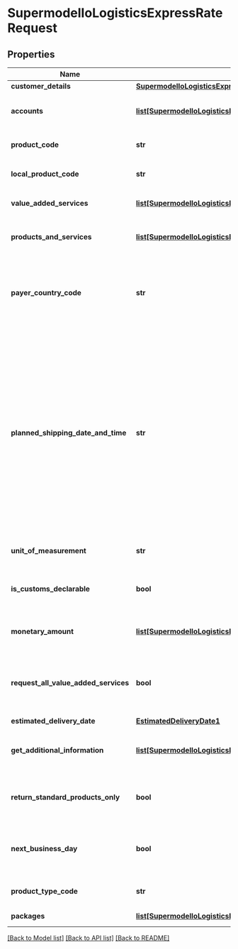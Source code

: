 # SupermodelIoLogisticsExpressRateRequest

## Properties
Name | Type | Description | Notes
------------ | ------------- | ------------- | -------------
**customer_details** | [**SupermodelIoLogisticsExpressRateRequestCustomerDetails**](SupermodelIoLogisticsExpressRateRequestCustomerDetails.md) |  | 
**accounts** | [**list[SupermodelIoLogisticsExpressAccount]**](SupermodelIoLogisticsExpressAccount.md) | Please enter all the DHL Express accounts and types to be used for this shipment | [optional] 
**product_code** | **str** | Please enter DHL Express Global Product code | [optional] 
**local_product_code** | **str** | Please enter DHL Express Local Product code | [optional] 
**value_added_services** | [**list[SupermodelIoLogisticsExpressValueAddedServicesRates]**](SupermodelIoLogisticsExpressValueAddedServicesRates.md) | Please use if you wish to filter the response by value added services | [optional] 
**products_and_services** | [**list[SupermodelIoLogisticsExpressRateRequestProductsAndServices]**](SupermodelIoLogisticsExpressRateRequestProductsAndServices.md) | Please use if you wish to filter the response by product(s) and/or value added services | [optional] 
**payer_country_code** | **str** | payerCountryCode is to be provided if your profile has been enabled to view rates without an account number (this will provide DHL Express published rates for the payer country) | [optional] 
**planned_shipping_date_and_time** | **str** | Identifies the date and time the package is tendered. Both the date and time portions of the string are expected to be used. The date should not be a past date or a date more than 10 days in the future. The time is the local time of the shipment based on the shipper&#x27;s time zone. The date component must be in the format: YYYY-MM-DD; the time component must be in the format: HH:MM:SS using a 24 hour clock. The date and time parts are separated by the letter T (e.g. 2006-06-26T17:00:00 GMT+01:00). | 
**unit_of_measurement** | **str** | Please enter Unit of measurement - metric,imperial | 
**is_customs_declarable** | **bool** | For customs purposes please advise if your shipment is dutiable (true) or non dutiable (false) | 
**monetary_amount** | [**list[SupermodelIoLogisticsExpressRateRequestMonetaryAmount]**](SupermodelIoLogisticsExpressRateRequestMonetaryAmount.md) | Please provide monetary amount related to your shipment, for example shipment declared value | [optional] 
**request_all_value_added_services** | **bool** | Legacy field and replaced by newer field getAdditionalInformation. Please set this to true to receive all value added services for each product available | [optional] 
**estimated_delivery_date** | [**EstimatedDeliveryDate1**](EstimatedDeliveryDate1.md) |  | [optional] 
**get_additional_information** | [**list[SupermodelIoLogisticsExpressRateRequestGetAdditionalInformation]**](SupermodelIoLogisticsExpressRateRequestGetAdditionalInformation.md) | Provides additional information in the response like all value added services, and rule groups | [optional] 
**return_standard_products_only** | **bool** | Please set this to true to filter out all products which needs DHL Express special customer agreement | [optional] 
**next_business_day** | **bool** | Please set this to true in case you want to receive products which are not available on planned shipping date but next available day | [optional] [default to False]
**product_type_code** | **str** | Please select which type of priducts you are interested in | [optional] 
**packages** | [**list[SupermodelIoLogisticsExpressPackageRR]**](SupermodelIoLogisticsExpressPackageRR.md) | Here you can define properties per package | 

[[Back to Model list]](../README.md#documentation-for-models) [[Back to API list]](../README.md#documentation-for-api-endpoints) [[Back to README]](../README.md)


